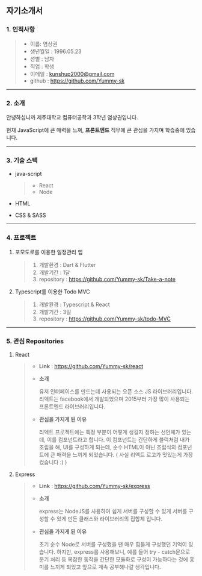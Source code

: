 ## 자기소개서

### 1. 인적사항

>  + 이름: 염상권
>  + 생년월일 : 1996.05.23
>  + 성별 : 남자
>  + 직업 : 학생
>  + 이메일 : kunshup2000@gmail.com
>  + github : https://github.com/Yummy-sk

---

### 2. 소개

안녕하십니까 제주대학교 컴퓨터공학과 3학년 염상권입니다. 

현재 JavaScript에 큰 매력을 느껴, **프론트엔드** 직무에 큰 관심을 가지며 학습중에 있습니다.

---

### 3. 기술 스택

+ java-script

  > + React
  > + Node

+ HTML

+ CSS & SASS

---

### 4. 프로젝트

1. 포모도로를 이용한 일정관리 앱

   > 1. 개발환경 : Dart & Flutter
   > 2. 개발기간 : 1달
   > 3. repository : https://github.com/Yummy-sk/Take-a-note

2. Typescript를 이용한 Todo MVC

   > 1. 개발환경 : Typescript & React
   > 2. 개발기간 : 3일
   > 3. repository : https://github.com/Yummy-sk/todo-MVC

---

### 5. 관심 Repositories

1. React

   > + **Link** : https://github.com/Yummy-sk/react
   >
   > + **소개**
   >
   >   유저 인터페이스를 만드는데 사용되는 오픈 소스 JS 라이브러리입니다. 리엑트는 facebook에서 개발되었으며 2015부터 가장 많이 사용되는 프론트엔드 라이브러리입니다.
   >
   > + **관심을 가지게 된 이유**
   >
   >   리엑트 프로젝트에는 특정 부분이 어떻게 생길지 정하는 선언체가 있는데, 이를 컴포넌트라고 합니다. 이 컴포넌트는 간단하게 블럭처럼 내가 조립을 해, UI를 구성하게 되는데, 순수 HTML이 아닌 조립식의 컴포넌트에 큰 매력을 느끼게 되었습니다. ( 사실 리엑트 로고가 멋있는게 가장 컸습니다 :)  )

2. Express

   >+ **Link** : https://github.com/Yummy-sk/express
   >
   >+ **소개**
   >
   >    express는 NodeJS를 사용하여 쉽게 서버를 구성할 수 있게 서버를 구성할 수 있게 만든 클래스와 라이브러리의 집합체 입니다. 
   >
   >+ **관심을 가지게 된 이유**
   >
   >    초기 순수 Node로 서버를 구성했을 땐 매우 힘들게 구성했던 기억이 있습니다. 하지만, express를 사용해보니, 예를 들어 try - catch문으로 분기 처리 등 복잡한 동작을 간단한 모듈화로 구성이 가능하다는 것에 흥미를 느끼게 되었고 앞으로 계속 공부해나갈 생각입니다.

